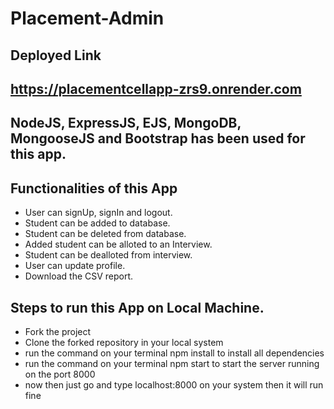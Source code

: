 # Placement-Admin

## Deployed Link

## https://placementcellapp-zrs9.onrender.com

## NodeJS, ExpressJS, EJS, MongoDB, MongooseJS and Bootstrap has been used for this app.

## Functionalities of this App

- User can signUp, signIn and logout.
- Student can be added to database.
- Student can be deleted from database.
- Added student can be alloted to an Interview.
- Student can be dealloted from interview.
- User can update profile.
- Download the CSV report.

## Steps to run this App on Local Machine.

- Fork the project
- Clone the forked repository in your local system
- run the command on your terminal npm install to install all dependencies
- run the command on your terminal npm start to start the server running on the port 8000
- now then just go and type localhost:8000 on your system then it will run fine

